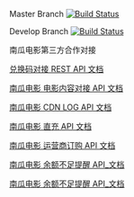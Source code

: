 Master Branch [![Build Status](https://travis-ci.org/pumpkin-movie/pumpkin_partner_api_demo.svg?branch=master)](https://travis-ci.org/pumpkin-movie/pumpkin_partner_api_demo)

Develop Branch [![Build Status](https://travis-ci.org/pumpkin-movie/pumpkin_partner_api_demo.svg?branch=develop)](https://travis-ci.org/pumpkin-movie/pumpkin_partner_api_demo)

南瓜电影第三方合作对接

[兑换码对接 REST API 文档](https://github.com/pumpkin-movie/pumpkin_partner_api_demo/blob/master/doc/%E5%85%91%E6%8D%A2%E7%A0%81%E5%AF%B9%E6%8E%A5%20REST%20API.md)

[南瓜电影 电影内容对接 API 文档](https://github.com/pumpkin-movie/pumpkin_partner_api_demo/blob/master/doc/pumpkin_partner_movie_api.md)

[南瓜电影 CDN LOG API 文档](https://github.com/pumpkin-movie/pumpkin_partner_api_demo/blob/master/doc/cdn_log_api.md)

[南瓜电影 直充 API 文档](https://github.com/pumpkin-movie/pumpkin_partner_api_demo/blob/master/doc/pumpkin_partner_pay.md)

[南瓜电影 运营商订购 API 文档](https://github.com/pumpkin-movie/pumpkin_partner_api_demo/blob/master/doc/pumpkin_partner_operator_pay.md)

[南瓜电影 余额不足提醒 API_文档](https://github.com/pumpkin-movie/pumpkin_partner_api_demo/blob/master/doc/pumpkin_partner_insufficient_balance_sms.md)

[南瓜电影 余额不足提醒 API_文档](https://github.com/pumpkin-movie/pumpkin_partner_api_demo/blob/master/doc/pumpkin_partner_sync_order_record.md)
